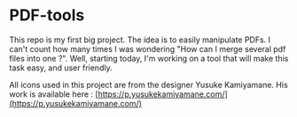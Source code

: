 # PDF-tools
This repo is my first big project. The idea is to easily manipulate PDFs. I can't count how many times I was wondering "How can I merge several pdf files into one ?". Well, starting today, I'm working on a tool that will make this task easy, and user friendly.

All icons used in this project are from the designer Yusuke Kamiyamane. His work is available here : [https://p.yusukekamiyamane.com/](https://p.yusukekamiyamane.com/)
